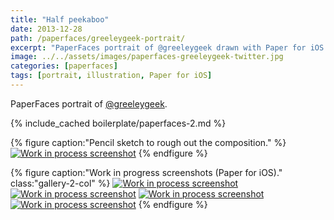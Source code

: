 ```yaml
---
title: "Half peekaboo"
date: 2013-12-28
path: /paperfaces/greeleygeek-portrait/
excerpt: "PaperFaces portrait of @greeleygeek drawn with Paper for iOS on an iPad."
image: ../../assets/images/paperfaces-greeleygeek-twitter.jpg
categories: [paperfaces]
tags: [portrait, illustration, Paper for iOS]
---
```


PaperFaces portrait of [@greeleygeek](https://twitter.com/greeleygeek).

{% include_cached boilerplate/paperfaces-2.md %}

{% figure caption:"Pencil sketch to rough out the composition." %}
[![Work in process screenshot](../../assets/images/paperfaces-greeleygeek-process-1-750.jpg)](../../assets/images/paperfaces-greeleygeek-process-1-lg.jpg)
{% endfigure %}

{% figure caption:"Work in progress screenshots (Paper for iOS)." class:"gallery-2-col" %}
[![Work in process screenshot](../../assets/images/paperfaces-greeleygeek-process-2-600.jpg)](../../assets/images/paperfaces-greeleygeek-process-2-lg.jpg)
[![Work in process screenshot](../../assets/images/paperfaces-greeleygeek-process-3-600.jpg)](../../assets/images/paperfaces-greeleygeek-process-3-lg.jpg)
[![Work in process screenshot](../../assets/images/paperfaces-greeleygeek-process-4-600.jpg)](../../assets/images/paperfaces-greeleygeek-process-4-lg.jpg)
[![Work in process screenshot](../../assets/images/paperfaces-greeleygeek-process-5-600.jpg)](../../assets/images/paperfaces-greeleygeek-process-5-lg.jpg)
{% endfigure %}
